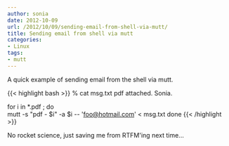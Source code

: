 ```yaml
---
author: sonia
date: 2012-10-09
url: /2012/10/09/sending-email-from-shell-via-mutt/
title: Sending email from shell via mutt
categories:
- Linux
tags:
- mutt
---
```


A quick example of sending email from the shell via mutt.

<!--more-->

{{< highlight bash >}}
% cat msg.txt 
pdf attached. Sonia.

for i in *.pdf ; do              
  mutt -s "pdf - $i" -a $i -- 'foo@hotmail.com' < msg.txt
done
{{< /highlight >}}

No rocket science, just saving me from RTFM'ing next time...


